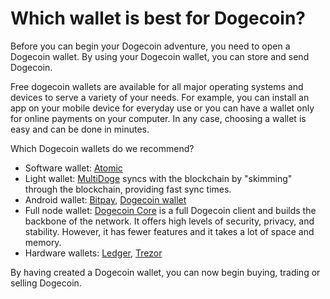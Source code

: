 # Which wallet is best for Dogecoin?

Before you can begin your Dogecoin adventure, you need to open a Dogecoin wallet. By using your Dogecoin wallet, you can store and send Dogecoin.

Free dogecoin wallets are available for all major operating systems and devices to serve a variety of your needs. For example, you can install an app on your mobile device for everyday use or you can have a wallet only for online payments on your computer. In any case, choosing a wallet is easy and can be done in minutes.

Which Dogecoin wallets do we recommend?

- Software wallet: [Atomic](https://atomicwallet.io/dogecoin-wallet)
- Light wallet: [MultiDoge](https://dogecoin.com/) syncs with the blockchain by "skimming" through the blockchain, providing fast sync times.
- Android wallet: [Bitpay](https://bitpay.com/wallet/), [Dogecoin wallet](https://play.google.com/store/apps/details?id=de.langerhans.wallet)
- Full node wallet: [Dogecoin Core](https://dogecoin.com/) is a full Dogecoin client and builds the backbone of the network. It offers high levels of security, privacy, and stability. However, it has fewer features and it takes a lot of space and memory.
- Hardware wallets: [Ledger](https://shop.ledger.com/products/ledger-nano-s), [Trezor](https://shop.trezor.io/)

By having created a Dogecoin wallet, you can now begin buying, trading or selling Dogecoin.
